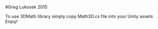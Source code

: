 #Greg Lukosek 2015


To use 3DMath library simply copy Math3D.cs file into your Unity assets
Enjoy!

